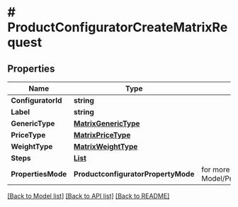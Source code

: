 # # ProductConfiguratorCreateMatrixRequest


## Properties 


Name | Type | Description | Notes
------------ | ------------- | ------------- | -------------
**ConfiguratorId**| **string** |   | [optional]
**Label**| **string** |   | [optional]
**GenericType**| [**MatrixGenericType**](MatrixGenericType.md) |   | [optional]
**PriceType**| [**MatrixPriceType**](MatrixPriceType.md) |   | [optional]
**WeightType**| [**MatrixWeightType**](MatrixWeightType.md) |   | [optional]
**Steps**| [**List<ProductconfiguratormatrixStep>**](ProductconfiguratormatrixStep.md) |   | [optional]
**PropertiesMode**| **ProductconfiguratorPropertyMode** |  for more information please, see Model/ProductconfiguratorPropertyMode.php  | [optional]


[[Back to Model list]](../../README.md#models) [[Back to API list]](../../README.md#endpoints) [[Back to README]](../../README.md)

